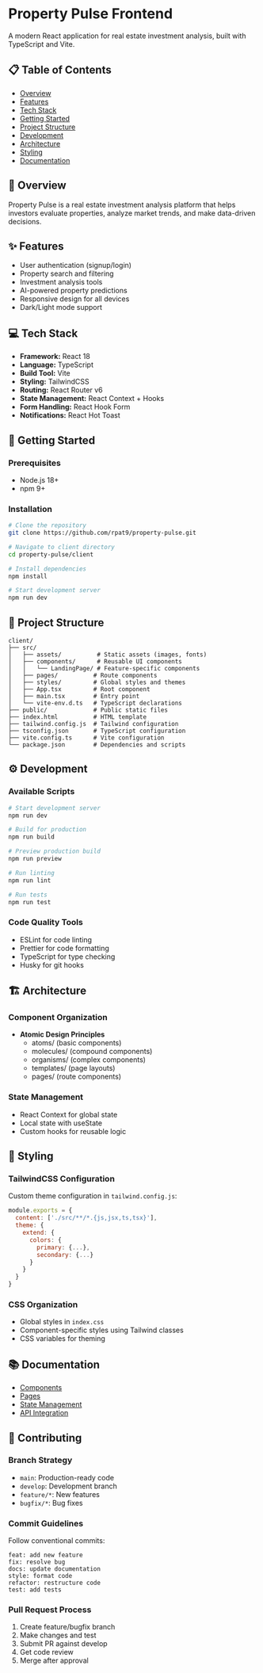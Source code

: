 # Property Pulse Frontend

A modern React application for real estate investment analysis, built with TypeScript and Vite.

## 📋 Table of Contents

- [Overview](#overview)
- [Features](#features)
- [Tech Stack](#tech-stack)
- [Getting Started](#getting-started)
- [Project Structure](#project-structure)
- [Development](#development)
- [Architecture](#architecture)
- [Styling](#styling)
- [Documentation](#documentation)

## 🎯 Overview

Property Pulse is a real estate investment analysis platform that helps investors evaluate properties, analyze market trends, and make data-driven decisions.

## ✨ Features

- User authentication (signup/login)
- Property search and filtering
- Investment analysis tools
- AI-powered property predictions
- Responsive design for all devices
- Dark/Light mode support

## 💻 Tech Stack

- **Framework:** React 18
- **Language:** TypeScript
- **Build Tool:** Vite
- **Styling:** TailwindCSS
- **Routing:** React Router v6
- **State Management:** React Context + Hooks
- **Form Handling:** React Hook Form
- **Notifications:** React Hot Toast

## 🚀 Getting Started

### Prerequisites

- Node.js 18+
- npm 9+

### Installation

```bash
# Clone the repository
git clone https://github.com/rpat9/property-pulse.git

# Navigate to client directory
cd property-pulse/client

# Install dependencies
npm install

# Start development server
npm run dev
```

## 📁 Project Structure

```
client/
├── src/
│   ├── assets/          # Static assets (images, fonts)
│   ├── components/      # Reusable UI components
│   │   └── LandingPage/ # Feature-specific components
│   ├── pages/          # Route components
│   ├── styles/         # Global styles and themes
│   ├── App.tsx         # Root component
│   ├── main.tsx        # Entry point
│   └── vite-env.d.ts   # TypeScript declarations
├── public/             # Public static files
├── index.html          # HTML template
├── tailwind.config.js  # Tailwind configuration
├── tsconfig.json       # TypeScript configuration
├── vite.config.ts      # Vite configuration
└── package.json        # Dependencies and scripts
```

## ⚙️ Development

### Available Scripts

```bash
# Start development server
npm run dev

# Build for production
npm run build

# Preview production build
npm run preview

# Run linting
npm run lint

# Run tests
npm run test
```

### Code Quality Tools

- ESLint for code linting
- Prettier for code formatting
- TypeScript for type checking
- Husky for git hooks

## 🏗️ Architecture

### Component Organization

- **Atomic Design Principles**
  - atoms/ (basic components)
  - molecules/ (compound components)
  - organisms/ (complex components)
  - templates/ (page layouts)
  - pages/ (route components)

### State Management

- React Context for global state
- Local state with useState
- Custom hooks for reusable logic

## 🎨 Styling

### TailwindCSS Configuration

Custom theme configuration in `tailwind.config.js`:

```javascript
module.exports = {
  content: ['./src/**/*.{js,jsx,ts,tsx}'],
  theme: {
    extend: {
      colors: {
        primary: {...},
        secondary: {...}
      }
    }
  }
}
```

### CSS Organization

- Global styles in `index.css`
- Component-specific styles using Tailwind classes
- CSS variables for theming

## 📚 Documentation

- [Components](src/components/README.md)
- [Pages](src/pages/README.md)
- [State Management](docs/state-management.md)
- [API Integration](docs/api-integration.md)

## 🤝 Contributing

### Branch Strategy

- `main`: Production-ready code
- `develop`: Development branch
- `feature/*`: New features
- `bugfix/*`: Bug fixes

### Commit Guidelines

Follow conventional commits:

```
feat: add new feature
fix: resolve bug
docs: update documentation
style: format code
refactor: restructure code
test: add tests
```

### Pull Request Process

1. Create feature/bugfix branch
2. Make changes and test
3. Submit PR against develop
4. Get code review
5. Merge after approval
